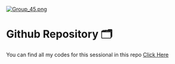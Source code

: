 [![Group_45.png](https://i.postimg.cc/k4N9r7Sj/Group_45.png)](https://postimg.cc/DJzRLkBs)

# Github Repository 🗂
You can find all my codes for this sessional in this repo [Click Here](https://github.com/SalmanSayeed79/CSE-206)